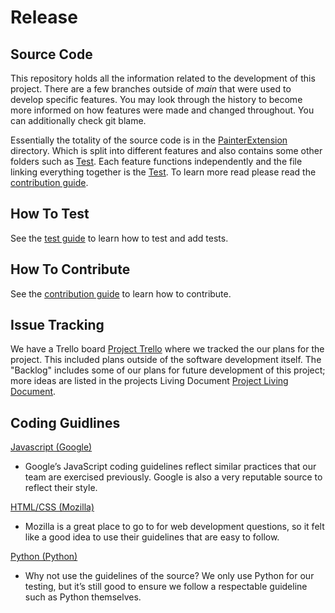 # Release

## Source Code
This repository holds all the information related to the development of this project. There are a few branches outside of *main* that were used to develop specific features. You may look through the history to become more informed on how features were made and changed throughout. You can additionally check git blame.

Essentially the totality of the source code is in the [PainterExtension](../PainterExtension) directory. Which is split into different features and also contains some other folders such as [Test](../PainterExtension/Test). Each feature functions independently and the file linking everything together is the [Test](../PainterExtension/manifest.json). To learn more read please read the [contribution guide](Contribution.md).

## How To Test
See the [test guide](Test.md) to learn how to test and add tests.

## How To Contribute
See the [contribution guide](Contribution.md) to learn how to contribute.

## Issue Tracking
We have a Trello board [Project Trello](https://trello.com/b/JSf9TgUc/cs-362-pt-team-17-project-painter) where we tracked the our plans for the project. This included plans outside of the software development itself. The "Backlog" includes some of our plans for future development of this project; more ideas are listed in the projects Living Document [Project Living Document](https://docs.google.com/document/d/1Sg_moN46KJ2fcR-Hak0WlZDEZvt-L2gO4nh3mJlo9x4).

## Coding Guidlines
[Javascript (Google)](https://google.github.io/styleguide/jsguide.html)
- Google’s JavaScript coding guidelines reflect similar practices that our team are exercised previously. Google is also a very reputable source to reflect their style.

[HTML/CSS (Mozilla)](https://developer.mozilla.org/en-US/docs/MDN/Writing_guidelines/Writing_style_guide/Code_style_guide/CSS)
- Mozilla is a great place to go to for web development questions, so it felt like a good idea to use their guidelines that are easy to follow.

[Python (Python)](https://peps.python.org/pep-0008/)
- Why not use the guidelines of the source? We only use Python for our testing, but it’s still good to ensure we follow a respectable guideline such as Python themselves.
